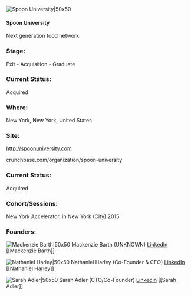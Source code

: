 

![Spoon University|50x50](https://apimg.techstars.com/connect/images/image_files/5510b51a1e6c017d59000016/original/236101-bcab13f548aec1e85f0daf04d132e147-medium_jpg.jpg)

#### Spoon University
Next generation food network

### Stage: 
Exit - Acquisition - Graduate 

### Current Status: 
Acquired

### Where:
New York, New York, United States

### Site:
http://spoonuniversity.com



crunchbase.com/organization/spoon-university

### Current Status: 
Acquired

### Cohort/Sessions: 
New York Accelerator, in New York (City) 2015

### Founders: 

![Mackenzie Barth|50x50](https://apimg.techstars.com/connect/images/image_files/5510b5811e6c017d59000017/original/350af0a.jpg) Mackenzie Barth (UNKNOWN) [LinkedIn](https://linkedin.com/in/mackenziebarth) [[Mackenzie Barth]]

![Nathaniel Harley|50x50](https://apimg.techstars.com/connect/images/image_files/582a3ee9c2f1c47a5a000001/original/NYT_Meet_Up_Talking.jpeg) Nathaniel Harley (Co-Founder & CEO) [LinkedIn](https://linkedin.com/in/nathanielharley) [[Nathaniel Harley]]

![Sarah Adler|50x50](https://apimg.techstars.com/connect/images/image_files/5510b619740ea7a81600001c/original/191a71c.jpg) Sarah Adler (CTO/Co-Founder) [LinkedIn](https://linkedin.com/in/sadler2013) [[Sarah Adler]]


